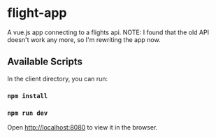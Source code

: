 # flight-app
A vue.js app connecting to a flights api.
NOTE: I found that the old API doesn't work any more, so I'm rewriting the app now.

## Available Scripts
In the client directory, you can run:
### `npm install`

### `npm run dev`

Open [http://localhost:8080](http://localhost:8080) to view it in the browser.
